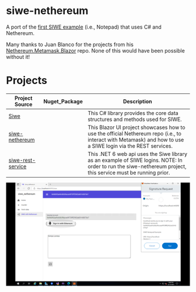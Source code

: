 # siwe-nethereum
A port of the [first SIWE example](https://github.com/spruceid/siwe) (i.e., Notepad) that uses C# and Nethereum.

Many thanks to Juan Blanco for the projects from his [Nethereum.Metamask.Blazor](https://github.com/Nethereum/Nethereum.Metamask.Blazor) repo.  None of this would have been possible without it!

# Projects

Project Source | Nuget_Package |  Description |
------------- |--------------------------|-----------|
[Siwe](https://github.com/jaerith/siwe-nethereum/tree/main/Siwe)    | | This C# library provides the core data structures and methods used for SIWE. |
[siwe-nethereum](https://github.com/jaerith/siwe-nethereum/tree/main/siwe-nethereum) | | This Blazor UI project showcases how to use the official Nethereum repo (i.e., to interact with Metamask) and how to use a SIWE login via the REST services. |
[siwe-rest-service](https://github.com/jaerith/siwe-nethereum/tree/main/siwe-rest-service)    | | This .NET 6 web api uses the Siwe library as an example of SIWE logins.  NOTE: In order to run the siwe-nethereum project, this service must be running prior. |

![Screenshot 1](https://github.com/jaerith/siwe-nethereum/blob/main/Screenshots/SIWE_Nethereum_Screenshot_02.png)
